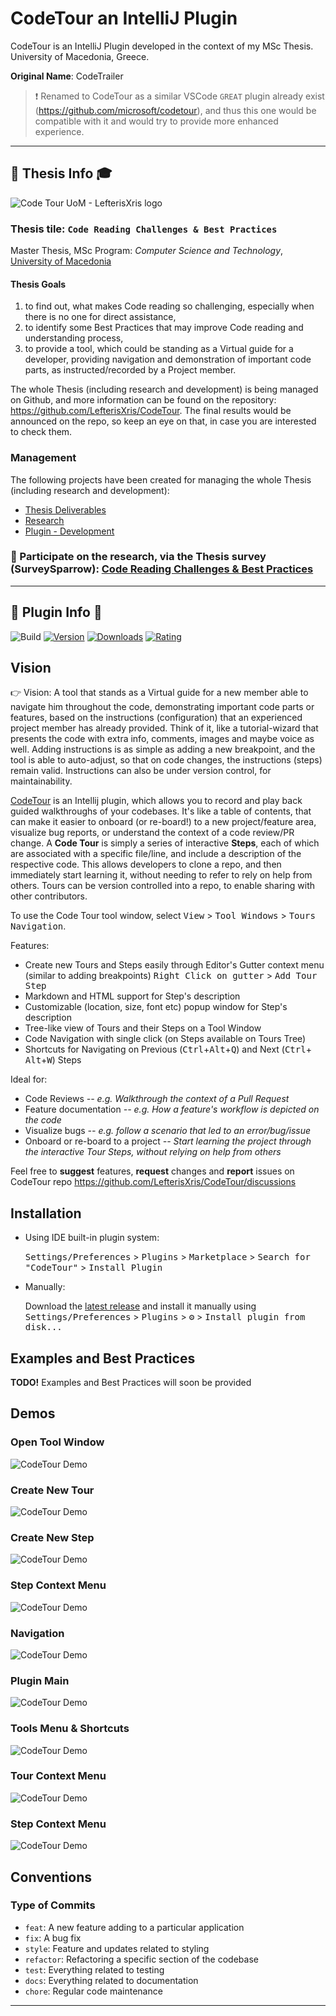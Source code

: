 # CodeTour an IntelliJ Plugin

CodeTour is an IntelliJ Plugin developed in the context of my MSc Thesis. University of Macedonia, Greece.

**Original Name**: CodeTrailer
> :exclamation: Renamed to CodeTour as a similar VSCode `GREAT` plugin already exist (https://github.com/microsoft/codetour), and thus this one would be compatible with it and would try to provide more enhanced experience.

<hr>

## :scroll: Thesis Info :mortar_board:

![Code Tour UoM - LefterisXris logo](assets/code-tour-uom-logo-white-en.jpg)

### Thesis tile: `Code Reading Challenges & Best Practices`

Master Thesis, MSc Program: *Computer Science and Technology*, [University of Macedonia]()

#### Thesis Goals

1. to find out, what makes Code reading so challenging, especially when there is no one for direct assistance,
2. to identify some Best Practices that may improve Code reading and understanding process,
3. to provide a tool, which could be standing as a Virtual guide for a developer, providing navigation and demonstration
   of important code parts, as instructed/recorded by a Project member.

The whole Thesis (including research and development) is being managed on Github, and more information can be found on
the repository: https://github.com/LefterisXris/CodeTour. The final results would be announced on the repo, so keep an
eye on that, in case you are interested to check them.

### Management

The following projects have been created for managing the whole Thesis (including research and development):

- [Thesis Deliverables](https://github.com/LefterisXris/CodeTour/projects/3)
- [Research](https://github.com/LefterisXris/CodeTour/projects/2)
- [Plugin - Development](https://github.com/LefterisXris/CodeTour/projects/1)

### 📢 Participate on the research, via the Thesis survey (SurveySparrow): [Code Reading Challenges & Best Practices](https://codetour.surveysparrow.com/s/code-reading-challenges--best-practices/tt-080a698c44)

<hr>

## :wrench: Plugin Info :electric_plug:

![Build](https://github.com/LefterisXris/CodeTour/workflows/Build/badge.svg)
[![Version](https://img.shields.io/jetbrains/plugin/v/19227-codetour.svg)](https://plugins.jetbrains.com/plugin/19227-codetour)
[![Downloads](https://img.shields.io/jetbrains/plugin/d/19227-codetour.svg)](https://plugins.jetbrains.com/plugin/19227-codetour)
[![Rating](https://img.shields.io/jetbrains/plugin/r/rating/19227-codetour.svg)](https://plugins.jetbrains.com/plugin/19227-codetour)

## Vision

👉 Vision: A tool that stands as a Virtual guide for a new member able to navigate him throughout the code,
demonstrating important code parts or features, based on the instructions (configuration) that an experienced project
member has already provided. Think of it, like a tutorial-wizard that presents the code with extra info, comments,
images and maybe voice as well. Adding instructions is as simple as adding a new breakpoint, and the tool is able to
auto-adjust, so that on code changes, the instructions (steps) remain valid. Instructions can also be under version
control, for maintainability.

<!-- Plugin description -->
[CodeTour](https://github.com/LefterisXris/CodeTour) is an Intellij plugin, which allows you to record and play back
guided walkthroughs of your codebases. It's like a table of contents, that can make it easier to onboard (or re-board!)
to a new project/feature area, visualize bug reports, or understand the context of a code review/PR change. A **Code
Tour** is simply a series of interactive **Steps**, each of which are associated with a specific file/line, and include
a description of the respective code. This allows developers to clone a repo, and then immediately start learning it,
without needing to refer to rely on help from others. Tours can be version controlled into a repo, to enable sharing
with other contributors.

To use the Code Tour tool window, select <kbd>View</kbd> > <kbd>Tool Windows</kbd> > <kbd>Tours Navigation</kbd>.

Features:

- Create new Tours and Steps easily through Editor's Gutter context menu (similar to adding breakpoints) <kbd>Right
  Click on gutter</kbd> > <kbd>Add Tour Step</kbd>
- Markdown and HTML support for Step's description
- Customizable (location, size, font etc) popup window for Step's description
- Tree-like view of Tours and their Steps on a Tool Window
- Code Navigation with single click (on Steps available on Tours Tree)
- Shortcuts for Navigating on Previous (<kbd>Ctrl</kbd>+<kbd>Alt</kbd>+<kbd>Q</kbd>) and Next (<kbd>Ctrl</kbd>+<kbd>
  Alt</kbd>+<kbd>W</kbd>) Steps

Ideal for:

- Code Reviews *-- e.g. Walkthrough the context of a Pull Request*
- Feature documentation *-- e.g. How a feature's workflow is depicted on the code*
- Visualize bugs *-- e.g. follow a scenario that led to an error/bug/issue*
- Onboard or re-board to a project *-- Start learning the project through the interactive Tour Steps, without relying on
  help from others*

Feel free to **suggest** features, **request** changes and **report** issues on CodeTour
repo https://github.com/LefterisXris/CodeTour/discussions

<!-- Plugin description end -->

## Installation

- Using IDE built-in plugin system:

  <kbd>Settings/Preferences</kbd> > <kbd>Plugins</kbd> > <kbd>Marketplace</kbd> > <kbd>Search for "CodeTour"</kbd> >
  <kbd>Install Plugin</kbd>

- Manually:

  Download the [latest release](https://github.com/LefterisXris/CodeTour/releases/latest) and install it manually using
  <kbd>Settings/Preferences</kbd> > <kbd>Plugins</kbd> > <kbd>⚙️</kbd> > <kbd>Install plugin from disk...</kbd>

## Examples and Best Practices

**TODO!**
Examples and Best Practices will soon be provided

## Demos

### Open Tool Window

![CodeTour Demo](assets/01-tool-window-open.gif)

### Create New Tour

![CodeTour Demo](assets/02-create-new-tour.gif)

### Create New Step

![CodeTour Demo](assets/03-create-new-step.gif)

### Step Context Menu

![CodeTour Demo](assets/04-step-context-menu.gif)

### Navigation

![CodeTour Demo](assets/05-step-navigation.gif)

### Plugin Main

![CodeTour Demo](assets/01-plugin-main.png)

### Tools Menu & Shortcuts

![CodeTour Demo](assets/02-shortcuts-tools-menu.png)

### Tour Context Menu

![CodeTour Demo](assets/03-tour-context-menu.png)

### Step Context Menu

![CodeTour Demo](assets/04-step-context-menu.png)

## Conventions

### Type of Commits

- `feat`: A new feature adding to a particular application
- `fix`: A bug fix
- `style`: Feature and updates related to styling
- `refactor`: Refactoring a specific section of the codebase
- `test`: Everything related to testing
- `docs`: Everything related to documentation
- `chore`: Regular code maintenance

---
